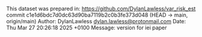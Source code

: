 This dataset was prepared in:
<https://github.com/DylanLawless/var_risk_est>
commit c1e1d6bdc7d0dc63d90ba7119b2c0b3fe373d048 (HEAD -> main, origin/main)
Author: DylanLawless <dylan.lawless@protonmail.com>
Date:   Thu Mar 27 20:26:18 2025 +0100
Message: version for iei paper
